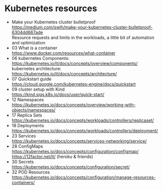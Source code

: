 # Kubernetes resources
- Make your Kubernetes cluster bulletproof  
    https://medium.com/swlh/make-your-kubernetes-cluster-bulletproof-6304dd667ade  
    Resource requests and limits in the workloads, a little bit of automation and optimization
- 03 What is a container  
  https://www.docker.com/resources/what-container
- 06 kubernetes Components:  
  https://kubernetes.io/it/docs/concepts/overview/components/  
  kubernetes architecture:  
  https://kubernetes.io/it/docs/concepts/architecture/
- 07 Quickstart guide  
  https://cloud.google.com/kubernetes-engine/docs/quickstart
- 09 cluster setup with Kind  
  https://kind.sigs.k8s.io/docs/user/quick-start/
- 12 Namespaces  
  https://kubernetes.io/docs/concepts/overview/working-with-objects/namespaces/
- 17 Replica Sets  
  https://kubernetes.io/docs/concepts/workloads/controllers/replicaset/
- 18 Deployments  
  https://kubernetes.io/docs/concepts/workloads/controllers/deployment/
- 23 Services  
  https://kubernetes.io/docs/concepts/services-networking/service/
- 28 ConfigMaps  
  https://kubernetes.io/docs/concepts/configuration/configmap/
  https://12factor.net/it/  (heroku & friends)
- 30 Secrets  
  https://kubernetes.io/docs/concepts/configuration/secret/
- 32 POD Resources  
  https://kubernetes.io/docs/concepts/configuration/manage-resources-containers/

